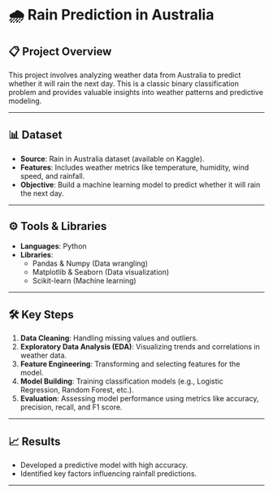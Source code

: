 # 🌧️ Rain Prediction in Australia  

## 📋 Project Overview  
This project involves analyzing weather data from Australia to predict whether it will rain the next day. This is a classic binary classification problem and provides valuable insights into weather patterns and predictive modeling.  

---

## 📊 Dataset  
- **Source**: Rain in Australia dataset (available on Kaggle).  
- **Features**: Includes weather metrics like temperature, humidity, wind speed, and rainfall.  
- **Objective**: Build a machine learning model to predict whether it will rain the next day.  

---

## ⚙️ Tools & Libraries  
- **Languages**: Python  
- **Libraries**:  
  - Pandas & Numpy (Data wrangling)  
  - Matplotlib & Seaborn (Data visualization)  
  - Scikit-learn (Machine learning)  

---

## 🛠️ Key Steps  
1. **Data Cleaning**: Handling missing values and outliers.  
2. **Exploratory Data Analysis (EDA)**: Visualizing trends and correlations in weather data.  
3. **Feature Engineering**: Transforming and selecting features for the model.  
4. **Model Building**: Training classification models (e.g., Logistic Regression, Random Forest, etc.).  
5. **Evaluation**: Assessing model performance using metrics like accuracy, precision, recall, and F1 score.  

---

## 📈 Results  
- Developed a predictive model with high accuracy.  
- Identified key factors influencing rainfall predictions.  

---
